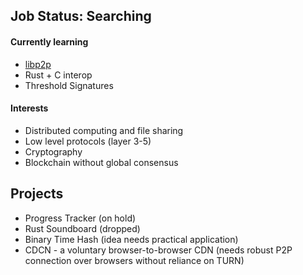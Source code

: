 ## Job Status: Searching

#### Currently learning
- [libp2p](https://libp2p.io/)
- Rust + C interop
- Threshold Signatures

#### Interests
- Distributed computing and file sharing
- Low level protocols (layer 3-5)
- Cryptography
- Blockchain without global consensus 

## Projects
- Progress Tracker (on hold)
- Rust Soundboard (dropped)
- Binary Time Hash (idea needs practical application)
- CDCN - a voluntary browser-to-browser CDN (needs robust P2P connection over browsers without reliance on TURN)
<!--
**mriise/mriise** is a ✨ _special_ ✨ repository because its `README.md` (this file) appears on your GitHub profile.

Here are some ideas to get you started:

- 🔭 I’m currently working on ...
- 🌱 I’m currently learning ...
- 👯 I’m looking to collaborate on ...
- 🤔 I’m looking for help with ...
- 💬 Ask me about ...
- 📫 How to reach me: ...
- 😄 Pronouns: ...
- ⚡ Fun fact: ...
-->
